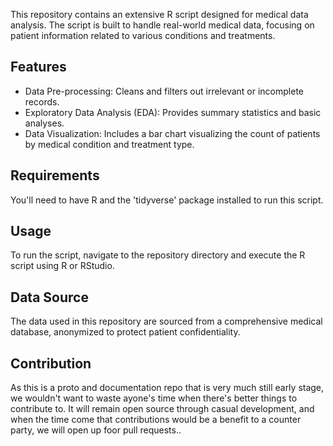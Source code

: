 <!DOCTYPE html>
<html>
<head>

</head>
<body>

 

  <p>This repository contains an extensive R script designed for medical data analysis. The script is built to handle real-world medical data, focusing on patient information related to various conditions and treatments.</p>

  <h2>Features</h2>
  <ul>
    <li>Data Pre-processing: Cleans and filters out irrelevant or incomplete records.</li>
    <li>Exploratory Data Analysis (EDA): Provides summary statistics and basic analyses.</li>
    <li>Data Visualization: Includes a bar chart visualizing the count of patients by medical condition and treatment type.</li>
  </ul>

  <h2>Requirements</h2>
  <p>You'll need to have R and the 'tidyverse' package installed to run this script.</p>

  <h2>Usage</h2>
  <p>To run the script, navigate to the repository directory and execute the R script using R or RStudio.</p>

  <h2>Data Source</h2>
  <p>The data used in this repository are sourced from a comprehensive medical database, anonymized to protect patient confidentiality.</p>

  <h2>Contribution</h2>
  <p>As this is a proto and documentation repo that is very much still early stage, we wouldn't want to waste ayone's time when there's better things to contribute to. It will remain open source through casual development, and when the time come that contributions would be a benefit to a counter party, we will open up foor pull requests..</p>

</body>
</html>
